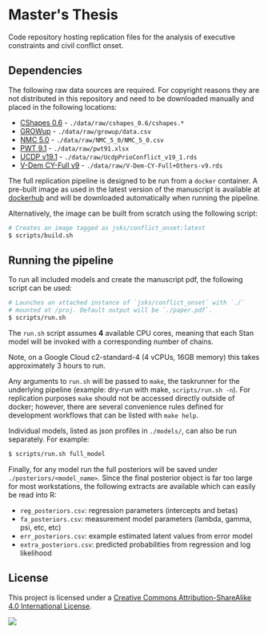 # Master's Thesis

Code repository hosting replication files for the analysis of
executive constraints and civil conflict onset.

## Dependencies

The following raw data sources are required. For copyright reasons
they are not distributed in this repository and need to be downloaded
manually and placed in the following locations:

- [CShapes 0.6](http://nils.weidmann.ws/projects/cshapes.html) - `./data/raw/cshapes_0.6/cshapes.*`
- [GROWup](https://growup.ethz.ch/) - `./data/raw/growup/data.csv`
- [NMC 5.0](https://correlatesofwar.org/data-sets/national-material-capabilities)  - `./data/raw/NMC_5_0/NMC_5_0.csv`
- [PWT 9.1](https://www.rug.nl/ggdc/productivity/pwt/) - `./data/raw/pwt91.xlsx`
- [UCDP v19.1](https://ucdp.uu.se/downloads/) - `./data/raw/UcdpPrioConflict_v19_1.rds`
- [V-Dem CY-Full v9](https://v-dem.net) - `./data/raw/V-Dem-CY-Full+Others-v9.rds`

The full replication pipeline is designed to be run from a `docker`
container.  A pre-built image as used in the latest version of the
manuscript is available at
[dockerhub](https://hub.docker.com/r/jsks/conflict_onset) and will be
downloaded automatically when running the pipeline.

Alternatively, the image can be built from scratch using the following
script:

```sh
# Creates an image tagged as jsks/conflict_onset:latest
$ scripts/build.sh
```

## Running the pipeline

To run all included models and create the manuscript pdf, the
following script can be used:

```sh
# Launches an attached instance of `jsks/conflict_onset` with `./`
# mounted at /proj. Default output will be `./paper.pdf`.
$ scripts/run.sh
```

The `run.sh` script assumes **4** available CPU cores, meaning that
each Stan model will be invoked with a corresponding number of chains.

Note, on a Google Cloud c2-standard-4 (4 vCPUs, 16GB memory) this
takes approximately 3 hours to run.

Any arguments to `run.sh` will be passed to `make`, the taskrunner for
the underlying pipeline (example: dry-run with make, `scripts/run.sh
-n`). For replication purposes `make` should not be accessed directly
outside of docker; however, there are several convenience rules
defined for development workflows that can be listed with `make help`.

Individual models, listed as json profiles in `./models/`, can also be
run separately. For example:

```sh
$ scripts/run.sh full_model
```

Finally, for any model run the full posteriors will be saved under
`./posteriors/<model_name>`. Since the final posterior object is far
too large for most workstations, the following extracts are available
which can easily be read into R:

- `reg_posteriors.csv`: regression parameters (intercepts and betas)
- `fa_posteriors.csv`: measurement model parameters (lambda, gamma, psi, etc, etc)
- `err_posteriors.csv`: example estimated latent values from error model
- `extra_posteriors.csv`: predicted probabilities from regression and log likelihood

## License

This project is licensed under a [Creative Commons Attribution-ShareAlike 4.0 International License](http://creativecommons.org/licenses/by-sa/4.0/).

![](https://i.creativecommons.org/l/by-sa/4.0/88x31.png)
